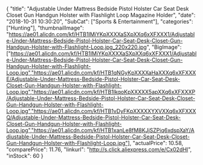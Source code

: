 {
	"title": "Adjustable Under Mattress Bedside Pistol Holster Car Seat Desk Closet  Gun Handgun Holster with Flashlight Loop Magazine Holder",
	"date": "2018-10-31 10:30:20",
	"SubCat": ["Sports & Entertainment"],
	"categories": ["Hunting"],
	"thumbnailImage": "https://ae01.alicdn.com/kf/HTB1IMiYKpXXXXaSXpXXq6xXFXXX1/Adjustable-Under-Mattress-Bedside-Pistol-Holster-Car-Seat-Desk-Closet-Gun-Handgun-Holster-with-Flashlight-Loop.jpg_220x220.jpg",
	"BigImage": ["https://ae01.alicdn.com/kf/HTB1IMiYKpXXXXaSXpXXq6xXFXXX1/Adjustable-Under-Mattress-Bedside-Pistol-Holster-Car-Seat-Desk-Closet-Gun-Handgun-Holster-with-Flashlight-Loop.jpg","https://ae01.alicdn.com/kf/HTB1qNGyKpXXXXaHaXXXq6xXFXXXE/Adjustable-Under-Mattress-Bedside-Pistol-Holster-Car-Seat-Desk-Closet-Gun-Handgun-Holster-with-Flashlight-Loop.jpg","https://ae01.alicdn.com/kf/HTB1lkqoKpXXXXX5apXXq6xXFXXXP/Adjustable-Under-Mattress-Bedside-Pistol-Holster-Car-Seat-Desk-Closet-Gun-Handgun-Holster-with-Flashlight-Loop.jpg","https://ae01.alicdn.com/kf/HTB1vDyFKpXXXXXYXVXXq6xXFXXXQ/Adjustable-Under-Mattress-Bedside-Pistol-Holster-Car-Seat-Desk-Closet-Gun-Handgun-Holster-with-Flashlight-Loop.jpg","https://ae01.alicdn.com/kf/HTB1xanLe8fM8KJjSZPiq6xdspXaY/Adjustable-Under-Mattress-Bedside-Pistol-Holster-Car-Seat-Desk-Closet-Gun-Handgun-Holster-with-Flashlight-Loop.jpg"],
	"actualPrice": 10.58,
	"comparePrice": 11.76,
	"linkurl": "http://s.click.aliexpress.com/e/Cx02dHI",
	"inStock": 60
}
